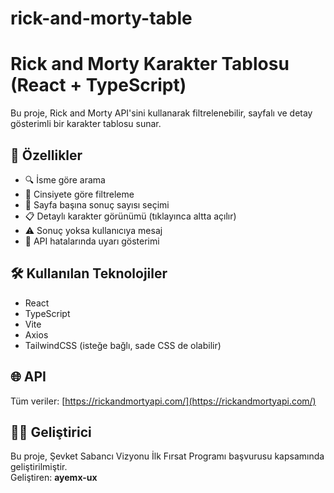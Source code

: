 # rick-and-morty-table
# Rick and Morty Karakter Tablosu (React + TypeScript)

Bu proje, Rick and Morty API'sini kullanarak filtrelenebilir, sayfalı ve detay gösterimli bir karakter tablosu sunar. 

## 🎯 Özellikler

- 🔍 İsme göre arama
- 🚻 Cinsiyete göre filtreleme
- 📄 Sayfa başına sonuç sayısı seçimi
- 📋 Detaylı karakter görünümü (tıklayınca altta açılır)
- ⚠️ Sonuç yoksa kullanıcıya mesaj
- 🔧 API hatalarında uyarı gösterimi

## 🛠️ Kullanılan Teknolojiler

- React
- TypeScript
- Vite
- Axios
- TailwindCSS (isteğe bağlı, sade CSS de olabilir)

## 🌐 API

Tüm veriler: [https://rickandmortyapi.com/](https://rickandmortyapi.com/)

## 👩‍💻 Geliştirici

Bu proje, Şevket Sabancı Vizyonu İlk Fırsat Programı başvurusu kapsamında geliştirilmiştir.  
Geliştiren: **ayemx-ux**

